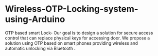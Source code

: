 # Wireless-OTP-Locking-system-using-Arduino
OTP based smart Lock- Our goal is to design a solution for secure access control that can replace physical keys for accessing door. We propose a solution using OTP based on smart phones providing wireless and automatic unlocking via Bluetooth .
